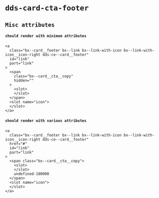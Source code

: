 # `dds-card-cta-footer`

## `Misc attributes`

####   `should render with minimum attributes`

```
<a
  class="bx--card__footer bx--link bx--link-with-icon bx--link-with-icon__icon-right dds-ce--card__footer"
  id="link"
  part="link"
>
  <span
    class="bx--card__cta__copy"
    hidden=""
  >
    <slot>
    </slot>
  </span>
  <slot name="icon">
  </slot>
</a>

```

####   `should render with various attributes`

```
<a
  class="bx--card__footer bx--link bx--link-with-icon bx--link-with-icon__icon-right dds-ce--card__footer"
  href="#"
  id="link"
  part="link"
>
  <span class="bx--card__cta__copy">
    <slot>
    </slot>
    undefined-180000
  </span>
  <slot name="icon">
  </slot>
</a>

```

